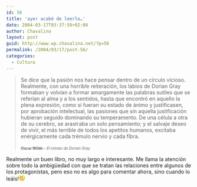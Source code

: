 ```yaml
---
id: 56
title: 'ayer acabé de leerlo…'
date: 2004-03-17T03:37:59+02:00
author: Chavalina
layout: post
guid: http://www.wp.chavalina.net/?p=56
permalink: /2004/03/17/post-56/
categories:
  - Cultura
---
```

> Se dice que la pasión nos hace pensar dentro de un círculo vicioso. Realmente, con una horrible reiteración, los labios de Dorian Gray formaban y volvían a formar amargamente las palabras sutiles que se referían al alma y a los sentidos, hasta que encontró en aquello la plena expresión, como si fueran su estado de ánimo y justificasen, por aprobación intelectual, las pasiones que sin aquella justificación hubieran seguido dominando su temperamento. De una célula a otra de su cerebro, se arastraba un solo pensamiento; y el salvaje deseo de vivir, el más terrible de todos los apetitos humanos, excitaba enérgicamente cada trémulo nervio y cada fibra.
> 
> <font size="1"><b>Oscar Wilde</b> &#8211; <i>El retrato de Dorian Gray</i></font>

Realmente un buen libro, no muy largo e interesante. Me llama la atención sobre todo la ambig&uuml;edad con que se tratan las relaciones entre algunos de los protagonistas, pero eso no es algo para comentar ahora, sino cuando lo leáis!![emo](/imagenes/emoticonos/guino.gif)